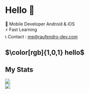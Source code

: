# Hello 👋

💼  Mobile Developer Android & iOS</br>
⚡   Fast Learning</br>
📞  Contact : me@raufendro-dev.com

## $\color[rgb]{1,0,1} hello$

## My Stats
<p align="left">
<img src=https://github-readme-stats.vercel.app/api/top-langs/?username=raufendro-dev&show_icons=true&theme=midnight-purple /></br>
<img src=https://github-readme-stats.vercel.app/api?username=raufendro-dev&show_icons=true%20alt=Rauf%20Endro&theme=midnight-purple />
</p>
